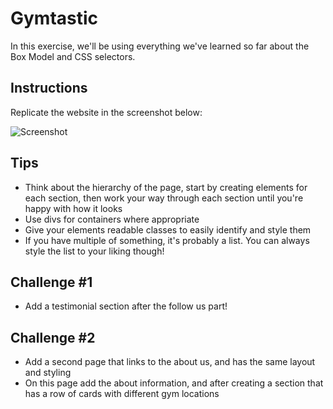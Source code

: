 # Gymtastic

In this exercise, we'll be using everything we've learned so far about the Box Model and CSS selectors.

## Instructions

Replicate the website in the screenshot below:

![Screenshot](images/screenshot.png)

## Tips

- Think about the hierarchy of the page, start by creating elements for each section, then work your way through each section until you're happy with how it looks
- Use divs for containers where appropriate
- Give your elements readable classes to easily identify and style them
- If you have multiple of something, it's probably a list. You can always style the list to your liking though!

## Challenge #1

- Add a testimonial section after the follow us part!

## Challenge #2

- Add a second page that links to the about us, and has the same layout and styling
- On this page add the about information, and after creating a section that has a row of cards with different gym locations
